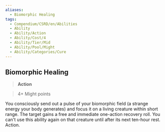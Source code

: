 ```yaml
---
aliases:
  - Biomorphic Healing
tags:
  - Compendium/CSRD/en/Abilities
  - Ability
  - Ability/Action
  - Ability/Cost/4
  - Ability/Tier/Mid
  - Ability/Pool/Might
  - Ability/Categories/Cure
---
```

  
    
## Biomorphic Healing    
>**Action**    
>4+ Might points  
    
You consciously send out a pulse of your biomorphic field (a strange energy your body generates) and focus it on a living creature within short range. The target gains a free and immediate one-action recovery roll. You can't use this ability again on that creature until after its next ten-hour rest. Action.